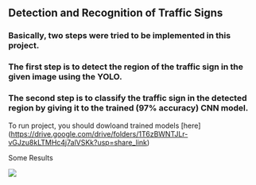 ## Detection and Recognition of Traffic Signs
### Basically, two steps were tried to be implemented in this project.
### The first step is to detect the region of the traffic sign in the given image using the YOLO.
### The second step is to classify the traffic sign in the detected region by giving it to the trained (97% accuracy) CNN model.

To run project, you should dowloand trained  models [here] (https://drive.google.com/drive/folders/1T6zBWNTJLr-vGJzu8kLTMHc4j7alVSKk?usp=share_link)

Some Results

<img src="https://github.com/ezgiieyice/detection-and-recognition-of-TS/blob/main/RESULT_1.png" width="auto">



